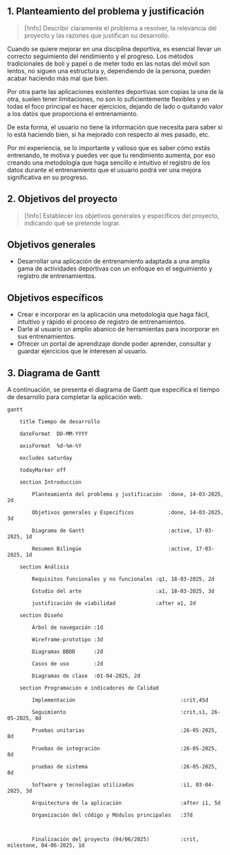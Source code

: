 ## 1. Planteamiento del problema y justificación
>[!info] Describir claramente el problema a resolver, la relevancia del proyecto y las razones que justifican su desarrollo.

Cuando se quiere mejorar en una disciplina deportiva, es esencial llevar un correcto seguimiento del rendimiento y el progreso. Los métodos tradicionales de boli y papel o de meter todo en las notas del móvil son lentos, no siguen una estructura y, dependiendo de la persona, pueden acabar haciendo más mal que bien.

Por otra parte las aplicaciones existentes deportivas son copias la una de la otra, suelen tener limitaciones, no son lo suficientemente flexibles y en todas el foco principal es hacer ejercicios, dejando de lado o quitando valor a los datos que proporciona el entrenamiento.

De esta forma, el usuario no tiene la información que necesita para saber si lo está haciendo bien, si ha mejorado con respecto al mes pasado, etc.

Por mi experiencia, se lo importante y valioso que es saber cómo estás entrenando, te motiva y puedes ver que tu rendimiento aumenta, por eso creando una metodología que haga sencillo e intuitivo el registro de los datos durante el entrenamiento que el usuario podrá ver una mejora significativa en su progreso.

## 2. Objetivos del proyecto
>[!info] Establecer los objetivos generales y específicos del proyecto, indicando qué se pretende lograr.

## Objetivos generales
- Desarrollar una aplicación de entrenamiento adaptada a una amplia gama de actividades deportivas con un enfoque en el seguimiento y registro de entrenamientos.
## Objetivos específicos
- Crear e incorporar en la aplicación una metodología que haga fácil, intuitivo y rápido el proceso de registro de entrenamientos.
- Darle al usuario un amplio abanico de herramientas para incorporar en sus entrenamientos.
- Ofrecer un portal de aprendizaje donde poder aprender, consultar y guardar ejercicios que le interesen al usuario.

## 3. Diagrama de Gantt
A continuación, se presenta el diagrama de Gantt que especifica el tiempo de desarrollo para completar la aplicación web.
```mermaid
gantt

    title Tiempo de desarrollo

    dateFormat  DD-MM-YYYY

    axisFormat  %d-%m-%Y

    excludes saturday

    todayMarker off

    section Introducción

        Planteamiento del problema y justificación  :done, 14-03-2025, 2d

        Objetivos generales y Específicos           :done, 14-03-2025, 3d

        Diagrama de Gantt                           :active, 17-03-2025, 1d

        Resumen Bilingüe                            :active, 17-03-2025, 1d

    section Análisis

        Requisitos funcionales y no funcionales :q1, 18-03-2025, 2d

        Estudio del arte                        :a1, 18-03-2025, 3d

        justificación de viabilidad             :after a1, 2d

    section Diseño

        Árbol de navegación :1d

        Wireframe-prototipo :3d

        Diagramas BBDD      :2d

        Casos de uso        :2d

        Diagramas de clase  :01-04-2025, 2d

    section Programación e indicadores de Calidad

        Implementación                                  :crit,45d

        Seguimiento                                     :crit,s1, 26-05-2025, 8d

        Pruebas unitarias                               :26-05-2025, 8d

        Pruebas de integración                          :26-05-2025, 8d

        pruebas de sistema                              :26-05-2025, 8d

        Software y tecnologías utilizadas               :i1, 03-04-2025, 3d

        Arquitectura de la aplicación                   :after i1, 5d

        Organización del código y Módulos principales   :37d

  

        Finalización del proyecto (04/06/2025)          :crit, milestone, 04-06-2025, 1d
```